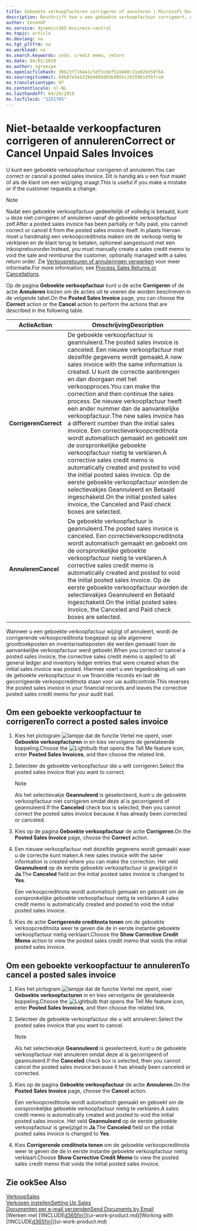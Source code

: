 ```yaml
---
title: Geboekte verkoopfacturen corrigeren of annuleren | Microsoft Docs
description: Beschrijft hoe u een geboekte verkoopfactuur corrigeert, ongedaan maakt of annuleert en een verkoopcreditnota vereffent.
author: SorenGP
ms.service: dynamics365-business-central
ms.topic: article
ms.devlang: na
ms.tgt_pltfrm: na
ms.workload: na
ms.search.keywords: undo, credit memo, return
ms.date: 04/01/2019
ms.author: sgroespe
ms.openlocfilehash: 30623f716441c5df3cdef52d408c21e02bd58f64
ms.sourcegitcommit: 60b87e5eb32bb408dd65b9855c29159b1dfbfca8
ms.translationtype: HT
ms.contentlocale: nl-NL
ms.lasthandoff: 04/29/2019
ms.locfileid: "1251765"
---
```

# <a name="correct-or-cancel-unpaid-sales-invoices"></a><span data-ttu-id="6c227-103">Niet-betaalde verkoopfacturen corrigeren of annuleren</span><span class="sxs-lookup"><span data-stu-id="6c227-103">Correct or Cancel Unpaid Sales Invoices</span></span>
<span data-ttu-id="6c227-104">U kunt een geboekte verkoopfactuur corrigeren of annuleren.</span><span class="sxs-lookup"><span data-stu-id="6c227-104">You can correct or cancel a posted sales invoice.</span></span> <span data-ttu-id="6c227-105">Dit is handig als u een fout maakt of als de klant om een wijziging vraagt.</span><span class="sxs-lookup"><span data-stu-id="6c227-105">This is useful if you make a mistake or if the customer requests a change.</span></span>

> [!NOTE]  
>   <span data-ttu-id="6c227-106">Nadat een geboekte verkoopfactuur gedeeltelijk of volledig is betaald, kunt u deze niet corrigeren of annuleren vanaf de geboekte verkoopfactuur zelf.</span><span class="sxs-lookup"><span data-stu-id="6c227-106">After a posted sales invoice has been partially or fully paid, you cannot correct or cancel it from the posted sales invoice itself.</span></span> <span data-ttu-id="6c227-107">In plaats hiervan moet u handmatig een verkoopcreditnota maken om de verkoop nietig te verklaren en de klant terug te betalen, optioneel aangestuurd met een inkoopretourorder.</span><span class="sxs-lookup"><span data-stu-id="6c227-107">Instead, you must manually create a sales credit memo to void the sale and reimburse the customer, optionally managed with a sales return order.</span></span> <span data-ttu-id="6c227-108">Zie [Verkoopretouren of annuleringen verwerken](sales-how-process-sales-returns-cancellations.md) voor meer informatie.</span><span class="sxs-lookup"><span data-stu-id="6c227-108">For more information, see [Process Sales Returns or Cancellations](sales-how-process-sales-returns-cancellations.md).</span></span>

<span data-ttu-id="6c227-109">Op de pagina **Geboekte verkoopfactuur** kunt u de actie **Corrigeren** of de actie **Annuleren** kiezen om de acties uit te voeren die worden beschreven in de volgende tabel.</span><span class="sxs-lookup"><span data-stu-id="6c227-109">On the **Posted Sales Invoice** page, you can choose the **Correct** action or the **Cancel** action to perform the actions that are described in the following table.</span></span>

| <span data-ttu-id="6c227-110">Actie</span><span class="sxs-lookup"><span data-stu-id="6c227-110">Action</span></span> | <span data-ttu-id="6c227-111">Omschrijving</span><span class="sxs-lookup"><span data-stu-id="6c227-111">Description</span></span> |
| --- | --- |
| <span data-ttu-id="6c227-112">**Corrigeren**</span><span class="sxs-lookup"><span data-stu-id="6c227-112">**Correct**</span></span> |<span data-ttu-id="6c227-113">De geboekte verkoopfactuur is geannuleerd.</span><span class="sxs-lookup"><span data-stu-id="6c227-113">The posted sales invoice is canceled.</span></span> <span data-ttu-id="6c227-114">Een nieuwe verkoopfactuur met dezelfde gegevens wordt gemaakt.</span><span class="sxs-lookup"><span data-stu-id="6c227-114">A new sales invoice with the same information is created.</span></span> <span data-ttu-id="6c227-115">U kunt de correctie aanbrengen en dan doorgaan met het verkoopproces.</span><span class="sxs-lookup"><span data-stu-id="6c227-115">You can make the correction and then continue the sales process.</span></span> <span data-ttu-id="6c227-116">De nieuwe verkoopfactuur heeft een ander nummer dan de aanvankelijke verkoopfactuur.</span><span class="sxs-lookup"><span data-stu-id="6c227-116">The new sales invoice has a different number than the initial sales invoice.</span></span> <span data-ttu-id="6c227-117">Een correctieverkoopcreditnota wordt automatisch gemaakt en geboekt om de oorspronkelijke geboekte verkoopfactuur nietig te verklaren.</span><span class="sxs-lookup"><span data-stu-id="6c227-117">A corrective sales credit memo is automatically created and posted to void the initial posted sales invoice.</span></span> <span data-ttu-id="6c227-118">Op de eerste geboekte verkoopfactuur worden de selectievakjes Geannuleerd en Betaald ingeschakeld.</span><span class="sxs-lookup"><span data-stu-id="6c227-118">On the initial posted sales invoice, the Canceled and Paid check boxes are selected.</span></span> |
| <span data-ttu-id="6c227-119">**Annuleren**</span><span class="sxs-lookup"><span data-stu-id="6c227-119">**Cancel**</span></span> |<span data-ttu-id="6c227-120">De geboekte verkoopfactuur is geannuleerd.</span><span class="sxs-lookup"><span data-stu-id="6c227-120">The posted sales invoice is canceled.</span></span> <span data-ttu-id="6c227-121">Een correctieverkoopcreditnota wordt automatisch gemaakt en geboekt om de oorspronkelijke geboekte verkoopfactuur nietig te verklaren.</span><span class="sxs-lookup"><span data-stu-id="6c227-121">A corrective sales credit memo is automatically created and posted to void the initial posted sales invoice.</span></span> <span data-ttu-id="6c227-122">Op de eerste geboekte verkoopfactuur worden de selectievakjes Geannuleerd en Betaald ingeschakeld.</span><span class="sxs-lookup"><span data-stu-id="6c227-122">On the initial posted sales invoice, the Canceled and Paid check boxes are selected.</span></span> |

<span data-ttu-id="6c227-123">Wanneer u een geboekte verkoopfactuur wijzigt of annuleert, wordt de corrigerende verkoopcreditnota toegepast op alle algemene grootboekposten en inventarisatieposten die werden gemaakt toen de aanvankelijke verkoopfactuur werd geboekt.</span><span class="sxs-lookup"><span data-stu-id="6c227-123">When you correct or cancel a posted sales invoice, the corrective sales credit memo is applied to all general ledger and inventory ledger entries that were created when the initial sales invoice was posted.</span></span> <span data-ttu-id="6c227-124">Hiermee voert u een tegenboeking uit van de geboekte verkoopfactuur in uw financiële records en laat de gecorrigeerde verkoopcreditnota staan voor uw auditcontrole.</span><span class="sxs-lookup"><span data-stu-id="6c227-124">This reverses the posted sales invoice in your financial records and leaves the corrective posted sales credit memo for your audit trail.</span></span>

## <a name="to-correct-a-posted-sales-invoice"></a><span data-ttu-id="6c227-125">Om een geboekte verkoopfactuur te corrigeren</span><span class="sxs-lookup"><span data-stu-id="6c227-125">To correct a posted sales invoice</span></span>
1. <span data-ttu-id="6c227-126">Kies het pictogram ![lampje dat de functie Vertel me opent](media/ui-search/search_small.png "Vertel me wat u wilt doen"), voer **Geboekte verkoopfacturen** in en kies vervolgens de gerelateerde koppeling.</span><span class="sxs-lookup"><span data-stu-id="6c227-126">Choose the ![Lightbulb that opens the Tell Me feature](media/ui-search/search_small.png "Tell me what you want to do") icon, enter **Posted Sales Invoices**, and then choose the related link.</span></span>  
2. <span data-ttu-id="6c227-127">Selecteer de geboekte verkoopfactuur die u wilt corrigeren.</span><span class="sxs-lookup"><span data-stu-id="6c227-127">Select the posted sales invoice that you want to correct.</span></span>

    > [!NOTE]  
    >   <span data-ttu-id="6c227-128">Als het selectievakje **Geannuleerd** is geselecteerd, kunt u de geboekte verkoopfactuur niet corrigeren omdat deze al is gecorrigeerd of geannuleerd.</span><span class="sxs-lookup"><span data-stu-id="6c227-128">If the **Canceled** check box is selected, then you cannot correct the posted sales invoice because it has already been corrected or canceled.</span></span>
3. <span data-ttu-id="6c227-129">Kies op de pagina **Geboekte verkoopfactuur** de actie **Corrigeren**.</span><span class="sxs-lookup"><span data-stu-id="6c227-129">On the **Posted Sales Invoice** page, choose the **Correct** action.</span></span>  
4. <span data-ttu-id="6c227-130">Een nieuwe verkoopfactuur met dezelfde gegevens wordt gemaakt waar u de correctie kunt maken.</span><span class="sxs-lookup"><span data-stu-id="6c227-130">A new sales invoice with the same information is created where you can make the correction.</span></span> <span data-ttu-id="6c227-131">Het veld **Geannuleerd** op de eerste geboekte verkoopfactuur is gewijzigd in **Ja**.</span><span class="sxs-lookup"><span data-stu-id="6c227-131">The **Canceled** field on the initial posted sales invoice is changed to **Yes**.</span></span>

    <span data-ttu-id="6c227-132">Een verkoopcreditnota wordt automatisch gemaakt en geboekt om de oorspronkelijke geboekte verkoopfactuur nietig te verklaren.</span><span class="sxs-lookup"><span data-stu-id="6c227-132">A sales credit memo is automatically created and posted to void the initial posted sales invoice.</span></span>
5. <span data-ttu-id="6c227-133">Kies de actie **Corrigerende creditnota tonen** om de geboekte verkoopcreditnota weer te geven die de in eerste instantie geboekte verkoopfactuur nietig verklaart.</span><span class="sxs-lookup"><span data-stu-id="6c227-133">Choose the **Show Corrective Credit Memo** action to view the posted sales credit memo that voids the initial posted sales invoice.</span></span>

## <a name="to-cancel-a-posted-sales-invoice"></a><span data-ttu-id="6c227-134">Om een geboekte verkoopfactuur te annuleren</span><span class="sxs-lookup"><span data-stu-id="6c227-134">To cancel a posted sales invoice</span></span>
1. <span data-ttu-id="6c227-135">Kies het pictogram ![lampje dat de functie Vertel me opent](media/ui-search/search_small.png "Vertel me wat u wilt doen"), voer **Geboekte verkoopfacturen** in en kies vervolgens de gerelateerde koppeling.</span><span class="sxs-lookup"><span data-stu-id="6c227-135">Choose the ![Lightbulb that opens the Tell Me feature](media/ui-search/search_small.png "Tell me what you want to do") icon, enter **Posted Sales Invoices**, and then choose the related link.</span></span>  
2. <span data-ttu-id="6c227-136">Selecteer de geboekte verkoopfactuur die u wilt annuleren.</span><span class="sxs-lookup"><span data-stu-id="6c227-136">Select the posted sales invoice that you want to cancel.</span></span>

    > [!NOTE]  
    >   <span data-ttu-id="6c227-137">Als het selectievakje **Geannuleerd** is geselecteerd, kunt u de geboekte verkoopfactuur niet annuleren omdat deze al is gecorrigeerd of geannuleerd.</span><span class="sxs-lookup"><span data-stu-id="6c227-137">If the **Canceled** check box is selected, then you cannot cancel the posted sales invoice because it has already been canceled or corrected.</span></span>
3. <span data-ttu-id="6c227-138">Kies op de pagina **Geboekte verkoopfactuur** de actie **Annuleren**.</span><span class="sxs-lookup"><span data-stu-id="6c227-138">On the **Posted Sales Invoice** page, choose the **Cancel** action.</span></span>

    <span data-ttu-id="6c227-139">Een verkoopcreditnota wordt automatisch gemaakt en geboekt om de oorspronkelijke geboekte verkoopfactuur nietig te verklaren.</span><span class="sxs-lookup"><span data-stu-id="6c227-139">A sales credit memo is automatically created and posted to void the initial posted sales invoice.</span></span> <span data-ttu-id="6c227-140">Het veld **Geannuleerd** op de eerste geboekte verkoopfactuur is gewijzigd in **Ja**.</span><span class="sxs-lookup"><span data-stu-id="6c227-140">The **Canceled** field on the initial posted sales invoice is changed to **Yes**.</span></span>
4. <span data-ttu-id="6c227-141">Kies **Corrigerende creditnota tonen** om de geboekte verkoopcreditnota weer te geven die de in eerste instantie geboekte verkoopfactuur nietig verklaart.</span><span class="sxs-lookup"><span data-stu-id="6c227-141">Choose **Show Corrective Credit Memo** to view the posted sales credit memo that voids the initial posted sales invoice.</span></span>

## <a name="see-also"></a><span data-ttu-id="6c227-142">Zie ook</span><span class="sxs-lookup"><span data-stu-id="6c227-142">See Also</span></span>
[<span data-ttu-id="6c227-143">Verkoop</span><span class="sxs-lookup"><span data-stu-id="6c227-143">Sales</span></span>](sales-manage-sales.md)  
[<span data-ttu-id="6c227-144">Verkopen instellen</span><span class="sxs-lookup"><span data-stu-id="6c227-144">Setting Up Sales</span></span>](sales-setup-sales.md)  
[<span data-ttu-id="6c227-145">Documenten per e-mail verzenden</span><span class="sxs-lookup"><span data-stu-id="6c227-145">Send Documents by Email</span></span>](ui-how-send-documents-email.md)  
<span data-ttu-id="6c227-146">[Werken met [!INCLUDE[d365fin](includes/d365fin_md.md)]](ui-work-product.md)</span><span class="sxs-lookup"><span data-stu-id="6c227-146">[Working with [!INCLUDE[d365fin](includes/d365fin_md.md)]](ui-work-product.md)</span></span>
